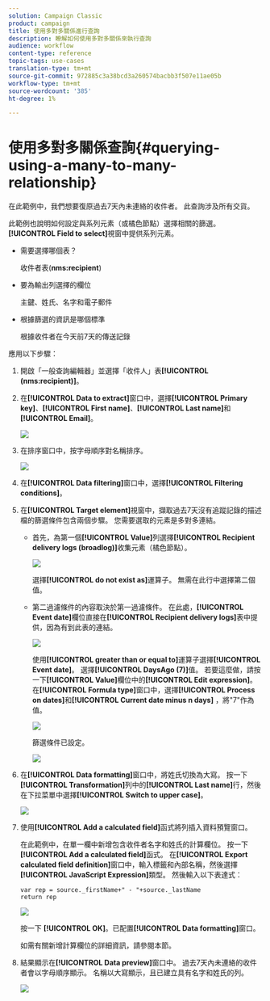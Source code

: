 ```yaml
---
solution: Campaign Classic
product: campaign
title: 使用多對多關係進行查詢
description: 瞭解如何使用多對多關係來執行查詢
audience: workflow
content-type: reference
topic-tags: use-cases
translation-type: tm+mt
source-git-commit: 972885c3a38bcd3a260574bacbb3f507e11ae05b
workflow-type: tm+mt
source-wordcount: '385'
ht-degree: 1%

---
```



# 使用多對多關係查詢{#querying-using-a-many-to-many-relationship}

在此範例中，我們想要復原過去7天內未連絡的收件者。 此查詢涉及所有交貨。

此範例也說明如何設定與系列元素（或橘色節點）選擇相關的篩選。 **[!UICONTROL Field to select]**&#x200B;視窗中提供系列元素。

* 需要選擇哪個表？

   收件者表(**nms:recipient**)

* 要為輸出列選擇的欄位

   主鍵、姓氏、名字和電子郵件

* 根據篩選的資訊是哪個標準

   根據收件者在今天前7天的傳送記錄

應用以下步驟：

1. 開啟「一般查詢編輯器」並選擇「收件人」表&#x200B;**[!UICONTROL (nms:recipient)]**。
1. 在&#x200B;**[!UICONTROL Data to extract]**&#x200B;窗口中，選擇&#x200B;**[!UICONTROL Primary key]**、**[!UICONTROL First name]**、**[!UICONTROL Last name]**&#x200B;和&#x200B;**[!UICONTROL Email]**。

   ![](assets/query_editor_nveau_33.png)

1. 在排序窗口中，按字母順序對名稱排序。

   ![](assets/query_editor_nveau_34.png)

1. 在&#x200B;**[!UICONTROL Data filtering]**&#x200B;窗口中，選擇&#x200B;**[!UICONTROL Filtering conditions]**。
1. 在&#x200B;**[!UICONTROL Target element]**&#x200B;視窗中，擷取過去7天沒有追蹤記錄的描述檔的篩選條件包含兩個步驟。 您需要選取的元素是多對多連結。

   * 首先，為第一個&#x200B;**[!UICONTROL Value]**&#x200B;列選擇&#x200B;**[!UICONTROL Recipient delivery logs (broadlog)]**&#x200B;收集元素（橘色節點）。

      ![](assets/query_editor_nveau_67.png)

      選擇&#x200B;**[!UICONTROL do not exist as]**&#x200B;運算子。 無需在此行中選擇第二個值。

   * 第二過濾條件的內容取決於第一過濾條件。 在此處，**[!UICONTROL Event date]**&#x200B;欄位直接在&#x200B;**[!UICONTROL Recipient delivery logs]**&#x200B;表中提供，因為有到此表的連結。

      ![](assets/query_editor_nveau_36.png)

      使用&#x200B;**[!UICONTROL greater than or equal to]**&#x200B;運算子選擇&#x200B;**[!UICONTROL Event date]**。 選擇&#x200B;**[!UICONTROL DaysAgo (7)]**&#x200B;值。 若要這麼做，請按一下&#x200B;**[!UICONTROL Value]**&#x200B;欄位中的&#x200B;**[!UICONTROL Edit expression]**。 在&#x200B;**[!UICONTROL Formula type]**&#x200B;窗口中，選擇&#x200B;**[!UICONTROL Process on dates]**&#x200B;和&#x200B;**[!UICONTROL Current date minus n days]** ，將&quot;7&quot;作為值。

      ![](assets/query_editor_nveau_37.png)

      篩選條件已設定。

      ![](assets/query_editor_nveau_38.png)

1. 在&#x200B;**[!UICONTROL Data formatting]**&#x200B;窗口中，將姓氏切換為大寫。 按一下&#x200B;**[!UICONTROL Transformation]**&#x200B;列中的&#x200B;**[!UICONTROL Last name]**&#x200B;行，然後在下拉菜單中選擇&#x200B;**[!UICONTROL Switch to upper case]**。

   ![](assets/query_editor_nveau_39.png)

1. 使用&#x200B;**[!UICONTROL Add a calculated field]**&#x200B;函式將列插入資料預覽窗口。

   在此範例中，在單一欄中新增包含收件者名字和姓氏的計算欄位。 按一下&#x200B;**[!UICONTROL Add a calculated field]**&#x200B;函式。 在&#x200B;**[!UICONTROL Export calculated field definition]**&#x200B;窗口中，輸入標籤和內部名稱，然後選擇&#x200B;**[!UICONTROL JavaScript Expression]**&#x200B;類型。 然後輸入以下表達式：

   ```
   var rep = source._firstName+" - "+source._lastName
   return rep
   ```

   ![](assets/query_editor_nveau_40.png)

   按一下 **[!UICONTROL OK]**。已配置&#x200B;**[!UICONTROL Data formatting]**&#x200B;窗口。

   如需有關新增計算欄位的詳細資訊，請參閱本節。

1. 結果顯示在&#x200B;**[!UICONTROL Data preview]**&#x200B;窗口中。 過去7天內未連絡的收件者會以字母順序顯示。 名稱以大寫顯示，且已建立具有名字和姓氏的列。

   ![](assets/query_editor_nveau_41.png)
